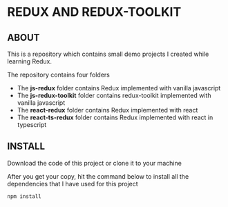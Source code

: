# REDUX AND REDUX-TOOLKIT

## ABOUT

This is a repository which contains small demo projects I created while learning Redux.

The repository contains four folders

-   The **js-redux** folder contains Redux implemented with vanilla javascript
-   The **js-redux-toolkit** folder contains redux-toolkit implemented with vanilla javascript
-   The **react-redux** folder contains Redux implemented with react
-   The **react-ts-redux** folder contains Redux implemented with react in typescript

## INSTALL

Download the code of this project or clone it to your machine

After you get your copy, hit the command below to install all the dependencies that I have used for this project

```bash
npm install
```

